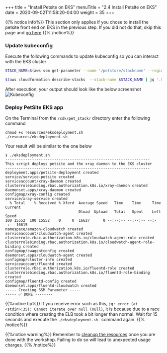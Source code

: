 +++
title = "Install Petsite on EKS"
menuTitle = "2.4 Install Petsite on EKS"
date = 2020-09-02T11:58:20-04:00
weight = 35
+++

{{% notice info%}}
This section only applies if you chose to install the petsite front end on EKS in the previous step. If you did not do that, skip this page and [go here](/en/installation/_using_the_app.html)
{{% /notice%}}

### Update kubeconfig

Execute the following commands to update kubeconfig so you can interact with the EKS cluster

```bash
STACK_NAME=$(aws ssm get-parameter --name '/petstore/stackname' --region $AWS_REGION | jq .Parameter.Value -r)

$(aws cloudformation describe-stacks  --stack-name $STACK_NAME | jq '.Stacks[0].Outputs[] | select(.OutputKey | contains("ConfigCommand")).OutputValue' -r)                                               
```

After execution, your output should look like the below screenshot
![Kubeconfig](/images/eks_kubeconfig.png)


### Deploy PetSite EKS app

On the Terminal from the `/cdk/pet_stack/` directory enter the following command

```
chmod +x resources/eksdeployment.sh 
./resources/eksdeployment.sh    
```

Your result will be similar to the one below
```
❯ ./eksdeployment.sh
-----------------------------------------------------------------
This script deploys petsite and the xray daemon to the EKS cluster
-----------------------------------------------------------------
deployment.apps/petsite-deployment created
service/service-petsite created
serviceaccount/xray-daemon created
clusterrolebinding.rbac.authorization.k8s.io/xray-daemon created
daemonset.apps/xray-daemon created
configmap/xray-config created
service/xray-service created
  % Total    % Received % Xferd  Average Speed   Time    Time     Time  Current
                                 Dload  Upload   Total   Spent    Left  Speed
100 15552  100 15552    0     0  16627      0 --:--:-- --:--:-- --:--:-- 16615
namespace/amazon-cloudwatch created
serviceaccount/cloudwatch-agent created
clusterrole.rbac.authorization.k8s.io/cloudwatch-agent-role created
clusterrolebinding.rbac.authorization.k8s.io/cloudwatch-agent-role-binding created
configmap/cwagentconfig created
daemonset.apps/cloudwatch-agent created
configmap/cluster-info created
serviceaccount/fluentd created
clusterrole.rbac.authorization.k8s.io/fluentd-role created
clusterrolebinding.rbac.authorization.k8s.io/fluentd-role-binding created
configmap/fluentd-config created
daemonset.apps/fluentd-cloudwatch created
----- Creating SSM Parameter -----
----- ✅ DONE --------
```

{{%notice tip%}}
If you receive error such as this, `jq: error (at <stdin>:35): Cannot iterate over null (null)`, it is because due to a race condition where creating the ELB took a bit longer than normal. Wait for 15 seconds and execute the `./eksdeployment.sh ` command again.
{{% /notice%}}

{{%notice warning%}}
Remember to [cleanup the resources](/_cleanup.html) once you are done with the workshop. Failing to do so will lead to unexpected usage charges.
{{% /notice%}}